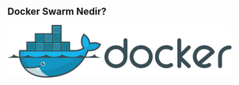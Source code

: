 ## Docker Swarm Nedir?


![](https://github.com/mrtyildiz/Blog-Post/blob/main/Docker/img/Docker_logo.svg.png)
